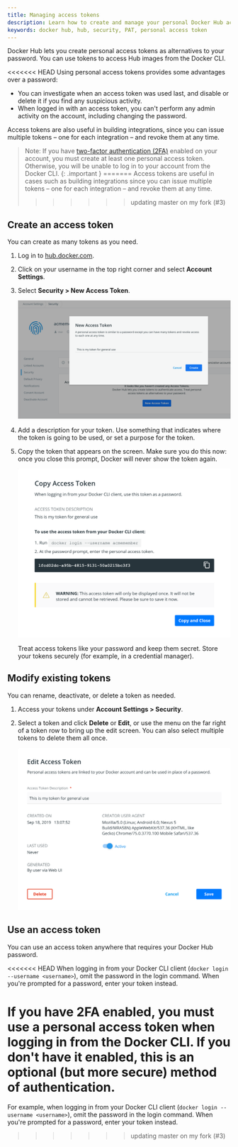 ```yaml
---
title: Managing access tokens
description: Learn how to create and manage your personal Docker Hub access tokens to securely push and pull images programmatically.
keywords: docker hub, hub, security, PAT, personal access token
---
```


Docker Hub lets you create personal access tokens as alternatives to your password. You can use tokens to access Hub images from the Docker CLI.

<<<<<<< HEAD
Using personal access tokens provides some advantages over a password:
* You can investigate when an access token was used last, and disable or delete it if you find any suspicious activity.
* When logged in with an access token, you can't perform any admin activity on the account, including changing the password.

Access tokens are also useful in building integrations, since you can issue
multiple tokens &ndash; one for each integration &ndash; and revoke them at
any time.

> Note: If you have [two-factor authentication (2FA)](/docker-hub/2fa) enabled on your account, you must create at least one personal access token. Otherwise, you will be unable to log in to your account from the Docker CLI.
{: .important }
=======
Access tokens are useful in cases such as building integrations since
you can issue multiple tokens &ndash; one for each integration &ndash;
and revoke them at any time.
>>>>>>> updating master on my fork (#3)

## Create an access token

You can create as many tokens as you need.

1. Log in to [hub.docker.com](https://hub.docker.com).

2. Click on your username in the top right corner and select **Account
Settings**.

3. Select **Security > New Access Token**.

      ![](images/hub-create-token.png)

4. Add a description for your token. Use something that indicates where
the token is going to be used, or set a purpose for the token.

5. Copy the token that appears on the screen. Make sure you do this now:
once you close this prompt, Docker will never show the token again.

      ![](images/hub-copy-token.png)

      Treat access tokens like your password and keep them secret. Store your tokens securely (for example, in a credential manager).


## Modify existing tokens

You can rename, deactivate, or delete a token as needed.

1. Access your tokens under **Account Settings > Security**.

2. Select a token and click **Delete** or **Edit**, or use the menu on
the far right of a token row to bring up the edit screen. You can also
select multiple tokens to delete them all once.

      ![](images/hub-edit-token.png)


## Use an access token

You can use an access token anywhere that requires your Docker Hub
password.

<<<<<<< HEAD
When logging in from your Docker CLI client (`docker login --username <username>`),
omit the password in the login command. When you're prompted for
a password, enter your token instead.

If you have 2FA enabled, you must use a personal access token when logging in
from the Docker CLI. If you don't have it enabled, this is an optional (but
more secure) method of authentication.
=======
For example, when logging in from your Docker CLI client (`docker login --username <username>`), omit the password in the login command. When you're prompted for a password, enter your token instead.
>>>>>>> updating master on my fork (#3)
